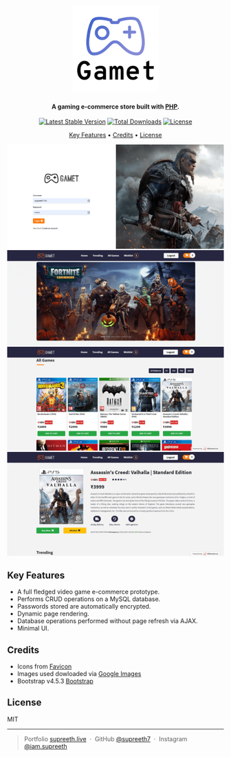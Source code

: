 <h1 align="center">
  <br>
  <a href="https://gamet-in.000webhostapp.com/"><img src="/assets/icons/favicon/android-chrome-512x512.png?raw=true" alt="Gamet" width="200"></a>
</h1>

<h4 align="center">A gaming e-commerce store built with <a href="https://www.php.net/" target="_blank">PHP</a>.</h4>

<div align="center">

[![Latest Stable Version](https://poser.pugx.org/phpunit/phpunit/v)](//packagist.org/packages/phpunit/phpunit) 
[![Total Downloads](https://poser.pugx.org/phpunit/phpunit/downloads)](//packagist.org/packages/phpunit/phpunit) 
[![License](https://poser.pugx.org/phpunit/phpunit/license)](//packagist.org/packages/phpunit/phpunit)

</div>

<p align="center">
  <a href="#key-features">Key Features</a> •
  <a href="#credits">Credits</a> •
  <a href="#license">License</a>
</p>

![screenshot](/assets/screenshots/login.png)
![screenshot](/assets/screenshots/home-1.png)
![screenshot](/assets/screenshots/home-2.png)
![screenshot](/assets/screenshots/product-page.png)

## Key Features
* A full fledged video game e-commerce prototype.
* Performs CRUD operations on a MySQL database.
* Passwords stored are automatically encrypted.
* Dynamic page rendering.
* Database operations performed without page refresh via AJAX.
* Minimal UI.


## Credits

* Icons from [Favicon](https://favicon.io/)
* Images used dowloaded via [Google Images](https://www.google.com/imghp?hl=en)
* Bootstrap v4.5.3 [Bootstrap](https://getbootstrap.com/docs/4.5/getting-started/introduction/)

## License

MIT

---

> Portfolio [supreeth.live](https://devfolio.co/@supreeth7700) &nbsp;&middot;&nbsp;
> GitHub [@supreeth7](https://github.com/supreeth7) &nbsp;&middot;&nbsp;
> Instagram [@iam.supreeth](https://www.instagram.com/iam.supreeth)

